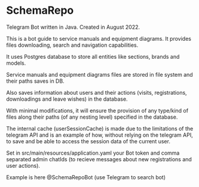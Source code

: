 # SchemaRepo
Telegram Bot written in Java. Сreated in August 2022.

This is a bot guide to service manuals and equipment diagrams. It provides files downloading, search and navigation capabilities.

It uses Postgres database to store all entities like sections, brands and models.

Service manuals and equipment diagrams files are stored in file system and their paths saves in DB.

Also saves information about users and their actions (visits, registrations, downloadings and leave wishes) in the database.

With minimal modifications, it will ensure the provision of any type/kind of files along their paths (of any nesting level) specified in the database.

The internal cache (userSessionCache) is made due to the limitations of the telegram API and is an example of how, without relying on the telegram API, to save and be able to access the session data of the current user.

Set in src/main/resources/application.yaml
your Bot token and comma separated admin chatIds (to recieve messages about new registrations and user actions).

Example is here @SchemaRepoBot (use Telegram to search bot)
